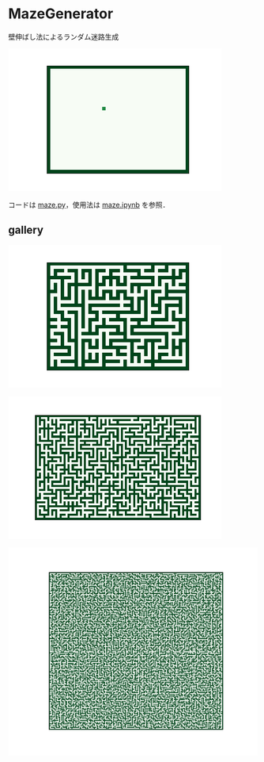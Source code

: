 # MazeGenerator

壁伸ばし法によるランダム迷路生成

![gif](31x41_42.gif)

コードは [maze.py](https://github.com/Y-Saki26/memorandum/blob/main/MazeGenerator/maze.py)，使用法は [maze.ipynb](https://github.com/Y-Saki26/memorandum/blob/main/MazeGenerator/maze.ipynb) を参照．

## gallery

![gif](31x41_42.png)

![gif](51x81_42.png)

![gif](181x201_42.png)
